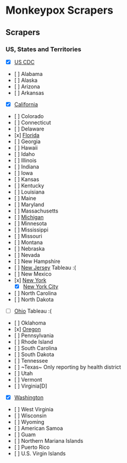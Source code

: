# Monkeypox Scrapers

## Scrapers
### US, States and Territories

- [x] [US CDC](https://www.cdc.gov/wcms/vizdata/poxvirus/monkeypox/data/USmap_counts.csv)

- [ ] Alabama
- [ ] Alaska
- [ ] Arizona
- [ ] Arkansas
- [x] [California](https://www.cdph.ca.gov/Programs/CID/DCDC/Pages/Monkeypox-Data.aspx)
- [ ] Colorado
- [ ] Connecticut
- [ ] Delaware
- [x] [Florida](https://www.flhealthcharts.gov/ChartsReports/rdPage.aspx?rdReport=FrequencyMerlin.Frequency)
- [ ] Georgia
- [ ] Hawaii
- [ ] Idaho
- [ ] Illinois
- [ ] Indiana
- [ ] Iowa
- [ ] Kansas
- [ ] Kentucky
- [ ] Louisiana
- [ ] Maine
- [ ] Maryland
- [ ] Massachusetts
- [ ] [Michigan](https://www.michigan.gov/mdhhs/keep-mi-healthy/communicablediseases/diseasesandimmunization/mpv)
- [ ] Minnesota
- [ ] Mississippi
- [ ] Missouri
- [ ] Montana
- [ ] Nebraska
- [ ] Nevada
- [ ] New Hampshire
- [ ] [New Jersey](https://dashboards.doh.nj.gov/views/mpxdailycount-publicdiscussion8aug2022pmserver/NJMPXDashboard?:showAppBanner=false&:display_count=n&:showVizHome=n&:origin=viz_share_link&:isGuestRedirectFromVizportal=y&:embed=y&_gl=1*142cvyw*_ga*MTM2NzM5MjU3Ni4xNjU5NTUyMDM5*_ga_5PWJJG6642*MTY2MDc0NzY3OC44LjAuMTY2MDc0NzY3OC4wLjAuMA..) Tableau :(
- [ ] New Mexico
- [x] [New York](https://www.health.ny.gov/diseases/communicable/zoonoses/monkeypox/)
  - [x] [New York City](https://raw.githubusercontent.com/nychealth/monkeypox-data/main/totals/summary-cases.csv)
- [ ] North Carolina
- [ ] North Dakota
- [ ] [Ohio](https://public.tableau.com/views/Monkeypox_16613580688470/Cases?:embed=y&:showVizHome=no) Tableau :(
- [ ] Oklahoma
- [x] [Oregon](https://www.oregon.gov/oha/ph/monkeypox/Pages/index.aspx)
- [ ] Pennsylvania
- [ ] Rhode Island
- [ ] South Carolina
- [ ] South Dakota
- [ ] Tennessee
- [ ] ~Texas~ Only reporting by health district
- [ ] Utah
- [ ] Vermont
- [ ] Virginia[D]
- [x] [Washington](https://doh.wa.gov/you-and-your-family/illness-and-disease-z/monkeypox/monkeypox-mpv-data)
- [ ] West Virginia
- [ ] Wisconsin
- [ ] Wyoming
- [ ] American Samoa
- [ ] Guam
- [ ] Northern Mariana Islands
- [ ] Puerto Rico
- [ ] U.S. Virgin Islands
